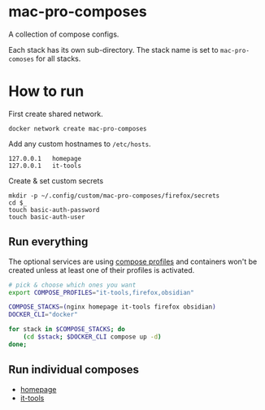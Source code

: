 # mac-pro-composes

A collection of compose configs.

Each stack has its own sub-directory.
The stack name is set to `mac-pro-comoses` for all stacks.

# How to run

First create shared network.

```shell
docker network create mac-pro-composes
```

Add any custom hostnames to `/etc/hosts`.

```
127.0.0.1   homepage
127.0.0.1	it-tools
```

Create & set custom secrets

```shell
mkdir -p ~/.config/custom/mac-pro-composes/firefox/secrets
cd $_
touch basic-auth-password
touch basic-auth-user
```

## Run everything

The optional services are using [compose profiles](https://docs.docker.com/compose/how-tos/profiles/) and
containers won't be created unless at least one of their profiles is activated.

```zsh
# pick & choose which ones you want
export COMPOSE_PROFILES="it-tools,firefox,obsidian"

COMPOSE_STACKS=(nginx homepage it-tools firefox obsidian)
DOCKER_CLI="docker"

for stack in $COMPOSE_STACKS; do
    (cd $stack; $DOCKER_CLI compose up -d)
done;
```

## Run individual composes

- [homepage](homepage/README.md)
- [it-tools](it-tools/README.md)
